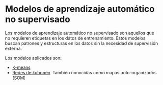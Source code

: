 # Modelos de aprendizaje automático no supervisado

Los modelos de aprendizaje automático no supervisado son aquellos que no requieren etiquetas en los datos de entrenamiento. Estos modelos buscan patrones y estructuras en los datos sin la necesidad de supervisión externa. 

Los modelos aplicados son:
- [K-means](/kmeans.py)
- [Redes de kohonen](/kohonen.py). También conocidas como mapas auto-organizados (SOM)